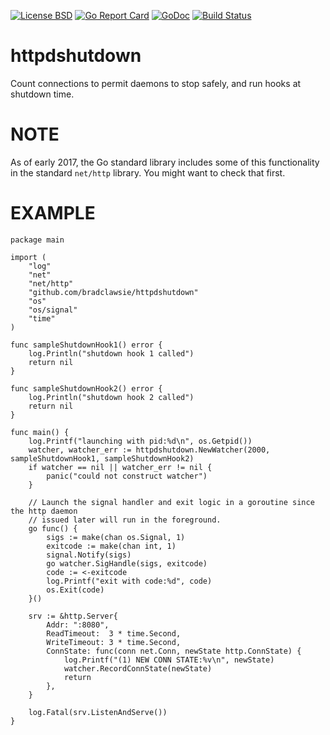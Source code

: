 [![License BSD](https://img.shields.io/badge/License-BSD-blue.svg)](http://opensource.org/licenses/BSD-3-Clause)
[![Go Report Card](https://goreportcard.com/badge/github.com/bradclawsie/httpdshutdown)](https://goreportcard.com/report/github.com/bradclawsie/httpdshutdown)
[![GoDoc](https://godoc.org/github.com/bradclawsie/httpshutdown?status.svg)](http://godoc.org/github.com/bradclawsie/httpdshutdown)
[![Build Status](https://travis-ci.org/bradclawsie/httpdshutdown.png)](https://travis-ci.org/bradclawsie/httpdshutdown)

# httpdshutdown
Count connections to permit daemons to stop safely, and run hooks at
shutdown time.

# NOTE
As of early 2017, the Go standard library includes some of this
functionality in the standard `net/http` library. You might want to check that
first. 

# EXAMPLE

```
package main

import (
    "log"
	"net"
	"net/http"
	"github.com/bradclawsie/httpdshutdown"
	"os"
	"os/signal"
	"time"
)

func sampleShutdownHook1() error {
	log.Println("shutdown hook 1 called")
	return nil
}

func sampleShutdownHook2() error {
	log.Println("shutdown hook 2 called")
	return nil
}

func main() {
	log.Printf("launching with pid:%d\n", os.Getpid())
	watcher, watcher_err := httpdshutdown.NewWatcher(2000, sampleShutdownHook1, sampleShutdownHook2)
	if watcher == nil || watcher_err != nil {
		panic("could not construct watcher")
	}

	// Launch the signal handler and exit logic in a goroutine since the http daemon
	// issued later will run in the foreground.
	go func() {
		sigs := make(chan os.Signal, 1)
		exitcode := make(chan int, 1)
		signal.Notify(sigs)
		go watcher.SigHandle(sigs, exitcode)
		code := <-exitcode
		log.Printf("exit with code:%d", code)
		os.Exit(code)
	}()

	srv := &http.Server{
		Addr: ":8080",
		ReadTimeout:  3 * time.Second,
		WriteTimeout: 3 * time.Second,
		ConnState: func(conn net.Conn, newState http.ConnState) {
			log.Printf("(1) NEW CONN STATE:%v\n", newState)
			watcher.RecordConnState(newState)
			return
		},
	}

	log.Fatal(srv.ListenAndServe())
}

```
